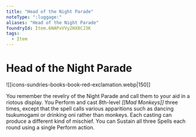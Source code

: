 ```yaml
---
title: "Head of the Night Parade"
noteType: ":luggage:"
aliases: "Head of the Night Parade"
foundryId: Item.6NAPxVVy2HX8CJ3K
tags:
  - Item
---
```


# Head of the Night Parade
![[icons-sundries-books-book-red-exclamation.webp|150]]

You remember the revelry of the Night Parade and call them to your aid in a riotous display. You Perform and cast 8th-level _[[Mad Monkeys]]_ three times, except that the spell calls various apparitions such as dancing tsukumogami or drinking oni rather than monkeys. Each casting can produce a different kind of mischief. You can Sustain all three Spells each round using a single Perform action.
